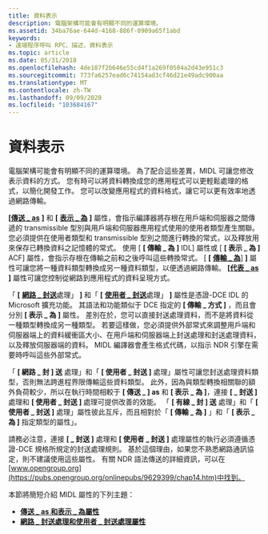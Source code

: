 ```yaml
---
title: 資料表示
description: 電腦架構可能會有明顯不同的運算環境。
ms.assetid: 34ba76ae-644d-4168-886f-0909a65f1abd
keywords:
- 遠端程序呼叫 RPC、描述、資料表示
ms.topic: article
ms.date: 05/31/2018
ms.openlocfilehash: 4de187f2b646e55cd4f1a269f0504a2d43e951c3
ms.sourcegitcommit: 773fa6257ead6c74154ad3cf46d21e49adc900aa
ms.translationtype: MT
ms.contentlocale: zh-TW
ms.lasthandoff: 09/09/2020
ms.locfileid: "103684167"
---
```

# <a name="data-representation"></a>資料表示

電腦架構可能會有明顯不同的運算環境。 為了配合這些差異，MIDL 可讓您修改表示資料的方式。 您有時可以將資料轉換成您的應用程式可以更輕鬆處理的格式，以簡化開發工作。 您可以改變應用程式的資料格式，讓它可以更有效率地透過網路傳輸。

**\[**[**傳送 \_ as**](/windows/desktop/Midl/transmit-as) **\]** 和 **\[** [**表示 \_ 為**](/windows/desktop/Midl/represent-as) **\]** 屬性，會指示編譯器將存根在用戶端和伺服器之間傳遞的 transmissible 型別與用戶端和伺服器應用程式使用的使用者類型產生關聯。 您必須提供在使用者類型和 transmissible 型別之間進行轉換的常式，以及釋放用來保存已轉換資料之記憶體的常式。 使用 [ **\[ 傳輸 \_ 為 \]** IDL] 屬性或 [ **\[ 表示 \_ 為 \]** ACF] 屬性，會指示存根在傳輸之前和之後呼叫這些轉換常式。 [ **\[** [**傳輸 \_ 為**](/windows/desktop/Midl/transmit-as)] **\]** 屬性可讓您將一種資料類型轉換成另一種資料類型，以便透過網路傳輸。 **\[**[**代表 \_ as**](/windows/desktop/Midl/represent-as) **\]** 屬性可讓您控制從網路到應用程式的資料呈現方式。

「 **\[** [**網路 \_ 封送**](/windows/desktop/Midl/wire-marshal)處理」 **\]** 和「 **\[** [**使用者 \_ 封送**](/windows/desktop/Midl/user-marshal)處理」 **\]** 屬性是憑證-DCE IDL 的 Microsoft 擴充功能。 其語法和功能類似于 DCE 指定的 **\[ 傳輸 \_ 方式 \]** ，而且會分別 **\[ 表示 \_ 為 \]** 屬性。 差別在於，您可以直接封送處理資料，而不是將資料從一種類型轉換成另一種類型。 若要這樣做，您必須提供外部常式來調整用戶端和伺服器端上的資料緩衝區大小、在用戶端和伺服器端上封送處理和封送處理資料，以及釋放伺服器端的資料。 MIDL 編譯器會產生格式代碼，以指示 NDR 引擎在需要時呼叫這些外部常式。

「 **\[ 網路 \_ 封 \] 送** 處理」和「 **\[ 使用者 \_ 封送 \]** 處理」屬性可讓您封送處理資料類型，否則無法跨進程界限傳輸這些資料類型。 此外，因為與類型轉換相關聯的額外負荷較少，所以在執行時間相較于 **\[ 傳送 \_ \] as** 和 **\[ 表示 \_ 為 \]**，連接 **\[ \_ 封送 \]** 處理和 **\[ 使用者 \_ 封送 \]** 處理可提供改善的效能。 「 **\[ 有線 \_ 封 \] 送** 處理」和「 **\[ 使用者 \_ 封送 \]** 處理」屬性彼此互斥，而且相對於「 **\[ 傳輸 \_ 為 \]** 」和「 **\[ 表示 \_ 為 \]** 指定類型的屬性」。

請務必注意，連接 **\[ \_ 封送 \]** 處理和 **\[ 使用者 \_ 封送 \]** 處理屬性的執行必須遵循憑證-DCE 規格所規定的封送處理規則。 基於這個理由，如果您不熟悉網路通訊協定，則不建議使用這些屬性。 有關 NDR 語法傳送的詳細資訊，可以在 [www.opengroup.org](https://pubs.opengroup.org/onlinepubs/9629399/chap14.htm)中找到。

本節將簡短介紹 MIDL 屬性的下列主題：

-   [**傳送 \_ as 和表示 \_ 為屬性**](the-transmit-as-and-represent-as-attributes.md)
-   [**網路 \_ 封送處理和使用者 \_ 封送處理屬性**](the-wire-marshal-and-user-marshal-attributes.md)

 

 